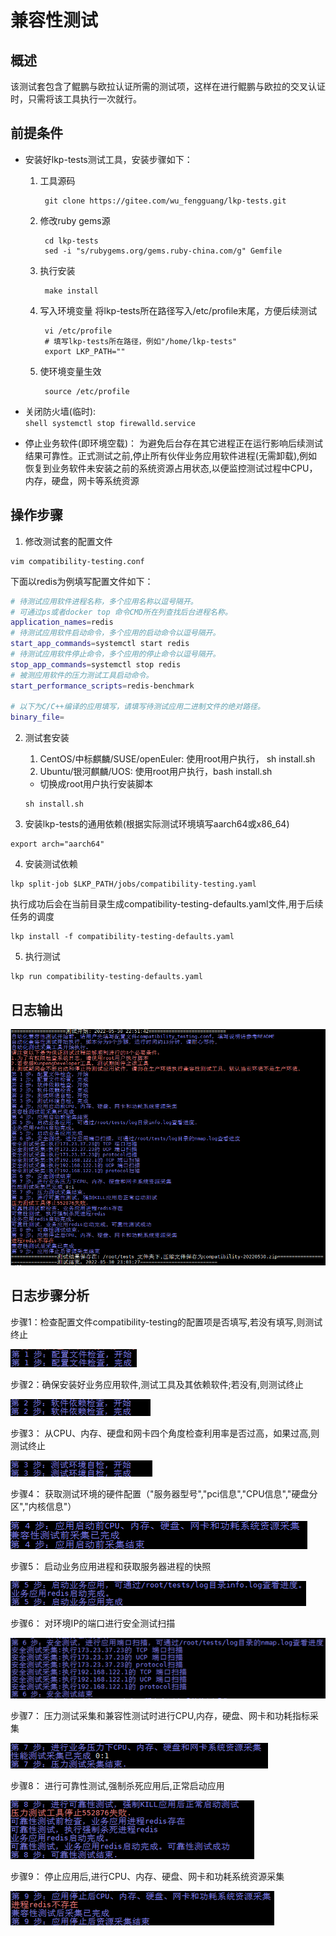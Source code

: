 # 兼容性测试

## 概述
该测试套包含了鲲鹏与欧拉认证所需的测试项，这样在进行鲲鹏与欧拉的交叉认证时，只需将该工具执行一次就行。

## 前提条件
- 安装好lkp-tests测试工具，安装步骤如下：
    1. 工具源码
       ```shell
        git clone https://gitee.com/wu_fengguang/lkp-tests.git
       ```
    2. 修改ruby gems源
       ```shell
        cd lkp-tests
        sed -i "s/rubygems.org/gems.ruby-china.com/g" Gemfile
       ```
    3. 执行安装
       ```shell
        make install
       ```
    4. 写入环境变量
        将lkp-tests所在路径写入/etc/profile末尾，方便后续测试
       ```shell
        vi /etc/profile
        # 填写lkp-tests所在路径，例如"/home/lkp-tests"
        export LKP_PATH=""
       ```
    5. 使环境变量生效
       ```shell
        source /etc/profile
       ```

- 关闭防火墙(临时):  
      ```shell
        systemctl stop firewalld.service
      ```

- 停止业务软件(即环境空载)： 为避免后台存在其它进程正在运行影响后续测试结果可靠性。正式测试之前,停止所有伙伴业务应用软件进程(无需卸载),例如恢复到业务软件未安装之前的系统资源占用状态,以便监控测试过程中CPU，内存，硬盘，网卡等系统资源

## 操作步骤
1. 修改测试套的配置文件

```shell
vim compatibility-testing.conf
```
      
下面以redis为例填写配置文件如下：
```bash
# 待测试应用软件进程名称，多个应用名称以逗号隔开。
# 可通过ps或者docker top 命令CMD所在列查找后台进程名称。
application_names=redis
# 待测试应用软件启动命令，多个应用的启动命令以逗号隔开。
start_app_commands=systemctl start redis
# 待测试应用软件停止命令，多个应用的停止命令以逗号隔开。
stop_app_commands=systemctl stop redis
# 被测应用软件的压力测试工具启动命令。
start_performance_scripts=redis-benchmark

# 以下为C/C++编译的应用填写，请填写待测试应用二进制文件的绝对路径。
binary_file=
```

2. 测试套安装
    1. CentOS/中标麒麟/SUSE/openEuler: 使用root用户执行， sh install.sh
    2. Ubuntu/银河麒麟/UOS: 使用root用户执行，bash install.sh
    - 切换成root用户执行安装脚本
    ```shell
    sh install.sh
    ```

3. 安装lkp-tests的通用依赖(根据实际测试环境填写aarch64或x86_64)
```shell
export arch="aarch64"
```
       
4. 安装测试依赖
```shell
lkp split-job $LKP_PATH/jobs/compatibility-testing.yaml
```
执行成功后会在当前目录生成compatibility-testing-defaults.yaml文件,用于后续任务的调度
```shell
lkp install -f compatibility-testing-defaults.yaml
```

5. 执行测试
```shell
lkp run compatibility-testing-defaults.yaml
```

## 日志输出
![log-output](../imgs/log.png)


## 日志步骤分析
步骤1：检查配置文件compatibility-testing的配置项是否填写,若没有填写,则测试终止

![step_one](../imgs/log1.png)

步骤2：确保安装好业务应用软件,测试工具及其依赖软件;若没有,则测试终止

![step_two](../imgs/log2.png)

步骤3： 从CPU、内存、硬盘和网卡四个角度检查利用率是否过高，如果过高,则测试终止

![step_three](../imgs/log3.png)

步骤4： 获取测试环境的硬件配置（"服务器型号","pci信息","CPU信息","硬盘分区","内核信息"）

![log_four](../imgs/log4.png)

步骤5： 启动业务应用进程和获取服务器进程的快照

![log_five](../imgs/log5.png)

步骤6： 对环境IP的端口进行安全测试扫描

![log_six](../imgs/log6.png)

步骤7： 压力测试采集和兼容性测试时进行CPU,内存，硬盘、网卡和功耗指标采集

![log_serven](../imgs/log7.png)

步骤8： 进行可靠性测试,强制杀死应用后,正常启动应用

![log_eight](../imgs/log8.png)

步骤9： 停止应用后,进行CPU、内存、硬盘、网卡和功耗系统资源采集

![log_nine](../imgs/log9.png)